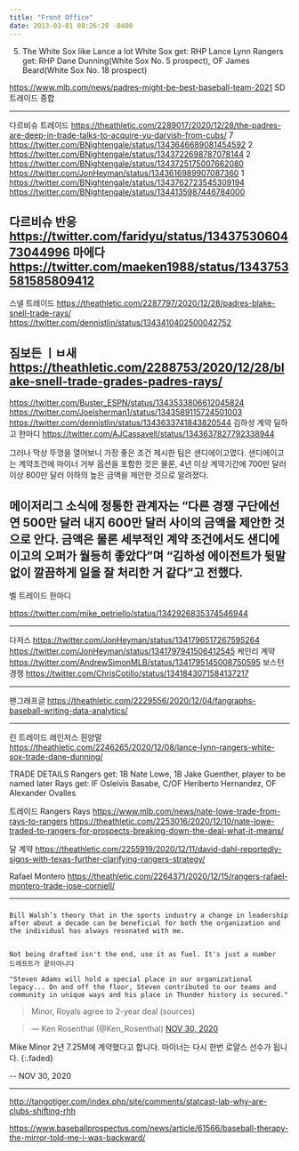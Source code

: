 ```yaml
---
title: "Front Office"
date: 2013-03-01 08:26:28 -0400
---
```


5) The White Sox like Lance a lot
White Sox get: RHP Lance Lynn
Rangers get: RHP Dane Dunning(White Sox No. 5 prospect), OF James Beard(White Sox No. 18 prospect)

https://www.mlb.com/news/padres-might-be-best-baseball-team-2021
SD트레이드 종합

---

다르비슈 트레이드
https://theathletic.com/2289017/2020/12/28/the-padres-are-deep-in-trade-talks-to-acquire-yu-darvish-from-cubs/
7 https://twitter.com/BNightengale/status/1343646689081454592
2 https://twitter.com/BNightengale/status/1343722698787078144
2 https://twitter.com/BNightengale/status/1343725175007662080
https://twitter.com/JonHeyman/status/1343616989907087360
1 https://twitter.com/BNightengale/status/1343762723545309194
https://twitter.com/BNightengale/status/1344135987446784000

다르비슈 반응
https://twitter.com/faridyu/status/1343753060473044996
마에다
https://twitter.com/maeken1988/status/1343753581585809412
---

스넬 트레이드
https://theathletic.com/2287797/2020/12/28/padres-blake-snell-trade-rays/
https://twitter.com/dennistlin/status/1343410402500042752

짐보든 ㅣㅂ새
https://theathletic.com/2288753/2020/12/28/blake-snell-trade-grades-padres-rays/
---

https://twitter.com/Buster_ESPN/status/1343533806612045824
https://twitter.com/Joelsherman1/status/1343589115724501003
https://twitter.com/dennistlin/status/1343633741843820544
김하성 계약
딜하고 한마디 https://twitter.com/AJCassavell/status/1343637827792338944

그러나 막상 뚜껑을 열어보니 가장 좋은 조건 제시한 팀은 샌디에이고였다. 샌디에이고는 계약조건에 마이너 거부 옵션을 포함한 것은 물론, 4년 이상 계약기간에 700만 달러 이상 800만 달러 이하의 높은 금액을 제안한 것으로 알려졌다.

메이저리그 소식에 정통한 관계자는 “다른 경쟁 구단에선 연 500만 달러 내지 600만 달러 사이의 금액을 제안한 것으로 안다. 금액은 물론 세부적인 계약 조건에서도 샌디에이고의 오퍼가 월등히 좋았다”며 “김하성 에이전트가 뒷말없이 깔끔하게 일을 잘 처리한 거 같다”고 전했다.
---

벨 트레이드
한마디

https://twitter.com/mike_petriello/status/1342926835374546944

---

다저스
https://twitter.com/JonHeyman/status/1341796517267595264
https://twitter.com/JonHeyman/status/1341797941506412545
케인리 계약
https://twitter.com/AndrewSimonMLB/status/1341795145008750595
보스턴 경쟁
https://twitter.com/ChrisCotillo/status/1341843071584137217


---

팬그래프글
https://theathletic.com/2229556/2020/12/04/fangraphs-baseball-writing-data-analytics/

---

린 트레이드 레인저스 흰양말
https://theathletic.com/2246265/2020/12/08/lance-lynn-rangers-white-sox-trade-dane-dunning/

TRADE DETAILS
Rangers get: 1B Nate Lowe, 1B Jake Guenther, player to be named later
Rays get: IF Osleivis Basabe, C/OF Heriberto Hernandez, OF Alexander Ovalles

트레이드 Rangers Rays
https://www.mlb.com/news/nate-lowe-trade-from-rays-to-rangers
https://theathletic.com/2253016/2020/12/10/nate-lowe-traded-to-rangers-for-prospects-breaking-down-the-deal-what-it-means/

달 계약
https://theathletic.com/2255919/2020/12/11/david-dahl-reportedly-signs-with-texas-further-clarifying-rangers-strategy/

Rafael Montero
https://theathletic.com/2264371/2020/12/15/rangers-rafael-montero-trade-jose-corniell/

---


###
```
Bill Walsh’s theory that in the sports industry a change in leadership after about a decade can be beneficial for both the organization and the individual has always resonated with me.


Not being drafted isn't the end, use it as fuel. It's just a number
드래프트가 끝이아니다

"Steven Adams will hold a special place in our organizational legacy... On and off the floor, Steven contributed to our teams and community in unique ways and his place in Thunder history is secured."
```


> Minor, Royals agree to 2-year deal (sources)

<script async src="//platform.twitter.com/widgets.js" charset="utf-8"></script>
<blockquote class="twitter-tweet" data-lang="en">
  &mdash; Ken Rosenthal (@Ken_Rosenthal)
  <a href="https://twitter.com/Jim_Duquette/status/1333073948813168640">NOV 30, 2020</a>
</blockquote>

Mike Minor 2년 7.25M에 계약했다고 합니다. 마이너는 다시 한번 로얄스 선수가 됩니다.
{:.faded}

 -- NOV 30, 2020

---


http://tangotiger.com/index.php/site/comments/statcast-lab-why-are-clubs-shifting-rhh

https://www.baseballprospectus.com/news/article/61566/baseball-therapy-the-mirror-told-me-i-was-backward/
